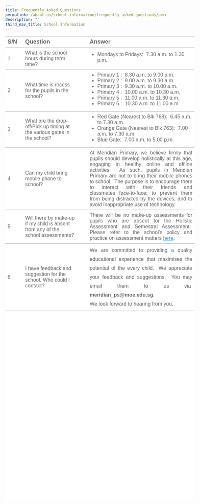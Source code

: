 ```yaml
---
title: Frequently Asked Questions
permalink: /about-us/school-information/frequently-asked-questions/permalink/
description: ""
third_nav_title: School Information
---
```

<table width="0" class="ive_eobj_center iveo_table ives_tab_simple" style="margin: auto; outline: 0px; padding: 0px; border-collapse: collapse; clear: both; border: none; color: rgb(102, 102, 102); font-family: Poppins, sans-serif; font-size: 16px; font-style: normal; font-variant-ligatures: normal; font-variant-caps: normal; font-weight: 400; letter-spacing: normal; orphans: 2; text-align: left; text-transform: none; white-space: normal; widows: 2; word-spacing: 0px; -webkit-text-stroke-width: 0px; background-color: rgb(255, 255, 255); text-decoration-thickness: initial; text-decoration-style: initial; text-decoration-color: initial; height: 1452px; width: 593.267px;"><tbody style="margin: 0px; outline: 0px; padding: 0px;"><tr style="margin: 0px; outline: 0px; padding: 0px;"><td width="38" style="margin: 0px; outline: 0px; padding: 7px; text-align: left; background-color: transparent; border-bottom: 1px solid rgb(170, 170, 170); color: inherit; width: 66px;"><font face="arial, sans-serif" size="4" style="margin: 0px; outline: 0px; padding: 0px;"><strong style="margin: 0px; outline: 0px; padding: 0px;">S/N</strong></font></td><td width="273" style="margin: 0px; outline: 0px; padding: 7px; text-align: left; background-color: transparent; border-bottom: 1px solid rgb(170, 170, 170); color: inherit; width: 140px;"><font face="arial, sans-serif" size="4" style="margin: 0px; outline: 0px; padding: 0px;"><strong style="margin: 0px; outline: 0px; padding: 0px;">Question</strong></font></td><td width="47" style="margin: 0px; outline: 0px; padding: 7px; text-align: left; background-color: transparent; border-bottom: 1px solid rgb(170, 170, 170); color: inherit; width: 20px;"><font face="arial, sans-serif" size="4" style="margin: 0px; outline: 0px; padding: 0px;"><strong style="margin: 0px; outline: 0px; padding: 0px;">&nbsp;</strong></font></td><td width="571" style="margin: 0px; outline: 0px; padding: 7px; text-align: left; background-color: transparent; border-bottom: 1px solid rgb(170, 170, 170); color: inherit; width: 346px;"><strong style="margin: 0px; outline: 0px; padding: 0px;"><font face="arial, sans-serif" size="4" style="margin: 0px; outline: 0px; padding: 0px;">Answer</font></strong></td></tr><tr style="margin: 0px; outline: 0px; padding: 0px;"><td width="38" style="margin: 0px; outline: 0px; padding: 7px; text-align: left; background-color: transparent; border-bottom: 1px solid rgb(170, 170, 170); color: inherit;"><font face="arial, sans-serif" size="3" style="margin: 0px; outline: 0px; padding: 0px;">1</font></td><td width="273" style="margin: 0px; outline: 0px; padding: 7px; text-align: left; background-color: transparent; border-bottom: 1px solid rgb(170, 170, 170); color: inherit;"><font face="arial, sans-serif" size="3" style="margin: 0px; outline: 0px; padding: 0px;">What is the school hours during term time?</font></td><td width="47" style="margin: 0px; outline: 0px; padding: 7px; text-align: left; background-color: transparent; border-bottom: 1px solid rgb(170, 170, 170); color: inherit;"><font face="arial, sans-serif" size="3" style="margin: 0px; outline: 0px; padding: 0px;">&nbsp;</font></td><td width="571" style="margin: 0px; outline: 0px; padding: 7px; text-align: left; background-color: transparent; border-bottom: 1px solid rgb(170, 170, 170); color: inherit;"><ul style="margin: 0px 0px 0.5em 1.5em; outline: 0px; padding: 0px;"><li style="margin: 0px; outline: 0px; padding: 0px;"><font face="arial, sans-serif" size="3" style="margin: 0px; outline: 0px; padding: 0px;">Mondays to Fridays:&nbsp; 7.30 a.m. to 1.30 p.m.</font></li></ul></td></tr><tr style="margin: 0px; outline: 0px; padding: 0px;"><td width="38" style="margin: 0px; outline: 0px; padding: 7px; text-align: left; background-color: transparent; border-bottom: 1px solid rgb(170, 170, 170); color: inherit;"><font face="arial, sans-serif" size="3" style="margin: 0px; outline: 0px; padding: 0px;">2</font></td><td width="273" style="margin: 0px; outline: 0px; padding: 7px; text-align: left; background-color: transparent; border-bottom: 1px solid rgb(170, 170, 170); color: inherit;"><font face="arial, sans-serif" size="3" style="margin: 0px; outline: 0px; padding: 0px;">What time is recess for the pupils in the school?</font></td><td width="47" style="margin: 0px; outline: 0px; padding: 7px; text-align: left; background-color: transparent; border-bottom: 1px solid rgb(170, 170, 170); color: inherit;"><font face="arial, sans-serif" size="3" style="margin: 0px; outline: 0px; padding: 0px;">&nbsp;</font></td><td width="571" style="margin: 0px; outline: 0px; padding: 7px; text-align: left; background-color: transparent; border-bottom: 1px solid rgb(170, 170, 170); color: inherit;"><ul style="margin: 0px 0px 0.5em 1.5em; outline: 0px; padding: 0px;"><li style="margin: 0px; outline: 0px; padding: 0px; text-align: justify;"><font face="arial, sans-serif" size="3" style="margin: 0px; outline: 0px; padding: 0px;">Primary 1 :&nbsp; 8.30 a.m. to 9.00 a.m.</font></li>
<li style="margin: 0px; outline: 0px; padding: 0px; text-align: justify;"><font face="arial, sans-serif" size="3" style="margin: 0px; outline: 0px; padding: 0px;">Primary 2 :&nbsp; 9.00 a.m. to 9.30 a.m.</font></li>
<li style="margin: 0px; outline: 0px; padding: 0px; text-align: justify;"><font face="arial, sans-serif" size="3" style="margin: 0px; outline: 0px; padding: 0px;">Primary 3 :&nbsp; 9.30 a.m. to 10.00 a.m.</font></li><li style="margin: 0px; outline: 0px; padding: 0px; text-align: justify;"><font face="arial, sans-serif" size="3" style="margin: 0px; outline: 0px; padding: 0px;">Primary 4 :&nbsp; 10.00 a.m. to 10.30 a.m.</font></li>
	<li style="margin: 0px; outline: 0px; padding: 0px; text-align: justify;"><font face="arial, sans-serif" size="3" style="margin: 0px; outline: 0px; padding: 0px;">Primary 5 :&nbsp; 11.00 a.m. to 11.30 a.m.</font></li>
	<li style="margin: 0px; outline: 0px; padding: 0px; text-align: justify;"><font face="arial, sans-serif" size="3" style="margin: 0px; outline: 0px; padding: 0px;">Primary 6 :&nbsp; 10.30 a.m. to 11.00 a.m.</font></li></ul></td></tr><tr style="margin: 0px; outline: 0px; padding: 0px;"><td width="30" style="margin: 0px; outline: 0px; padding: 7px; text-align: left; background-color: transparent; border-bottom: 1px solid rgb(170, 170, 170); color: inherit;"><font face="arial, sans-serif" size="3" style="margin: 0px; outline: 0px; padding: 0px;">3</font></td><td width="273" style="margin: 0px; outline: 0px; padding: 7px; text-align: left; background-color: transparent; border-bottom: 1px solid rgb(170, 170, 170); color: inherit;"><font face="arial, sans-serif" size="3" style="margin: 0px; outline: 0px; padding: 0px;">What are the drop-off/Pick up timing at the various gates in the school?</font></td><td width="47" style="margin: 0px; outline: 0px; padding: 7px; text-align: left; background-color: transparent; border-bottom: 1px solid rgb(170, 170, 170); color: inherit;"><font face="arial, sans-serif" size="3" style="margin: 0px; outline: 0px; padding: 0px;">&nbsp;</font></td><td width="571" style="margin: 0px; outline: 0px; padding: 7px; text-align: left; background-color: transparent; border-bottom: 1px solid rgb(170, 170, 170); color: inherit;"><ul style="margin: 0px 0px 0.5em 1.5em; outline: 0px; padding: 0px;"><li style="margin: 0px; outline: 0px; padding: 0px;"><font face="arial, sans-serif" size="3" style="margin: 0px; outline: 0px; padding: 0px;">Red Gate (Nearest to Blk 768):&nbsp; 6.45 a.m. to 7.30 a.m.</font></li><li style="margin: 0px; outline: 0px; padding: 0px;"><font face="arial, sans-serif" size="3" style="margin: 0px; outline: 0px; padding: 0px;">Orange Gate (Nearest to Blk 763):&nbsp; 7.00 a.m. to 7.30 a.m.</font></li><li style="margin: 0px; outline: 0px; padding: 0px;"><font face="arial, sans-serif" size="3" style="margin: 0px; outline: 0px; padding: 0px;">Blue Gate:&nbsp; 7.00 a.m. to 5.00 p.m.</font></li></ul></td></tr><tr style="margin: 0px; outline: 0px; padding: 0px;"><td width="38" style="margin: 0px; outline: 0px; padding: 7px; text-align: left; background-color: transparent; border-bottom: 1px solid rgb(170, 170, 170); color: inherit;"><font face="arial, sans-serif" size="3" style="margin: 0px; outline: 0px; padding: 0px;">4</font></td><td width="273" style="margin: 0px; outline: 0px; padding: 7px; text-align: left; background-color: transparent; border-bottom: 1px solid rgb(170, 170, 170); color: inherit;"><font face="arial, sans-serif" size="3" style="margin: 0px; outline: 0px; padding: 0px;">Can my child bring mobile phone to school?</font></td><td width="47" style="margin: 0px; outline: 0px; padding: 7px; text-align: left; background-color: transparent; border-bottom: 1px solid rgb(170, 170, 170); color: inherit;"><font face="arial, sans-serif" size="3" style="margin: 0px; outline: 0px; padding: 0px;">&nbsp;</font></td><td width="571" style="margin: 0px; outline: 0px; padding: 7px; text-align: justify; background-color: transparent; border-bottom: 1px solid rgb(170, 170, 170); color: inherit;"><font face="arial, sans-serif" size="3" style="margin: 0px; outline: 0px; padding: 0px;">At Meridian Primary, we believe firmly that pupils should develop holistically at this age, engaging in healthy online and offline activities.&nbsp; As such, pupils in Meridian Primary are not to bring their mobile phones to school.&nbsp; The purpose is to encourage them to interact with their friends and classmates&nbsp;face-to-face; to prevent them from being distracted by the devices; and to avoid inappropriate use of technology.</font></td></tr><tr style="margin: 0px; outline: 0px; padding: 0px;"><td width="38" style="margin: 0px; outline: 0px; padding: 7px; text-align: left; background-color: transparent; border-bottom: 1px solid rgb(170, 170, 170); color: inherit;"><font face="arial, sans-serif" size="3" style="margin: 0px; outline: 0px; padding: 0px;">5</font></td><td width="273" style="margin: 0px; outline: 0px; padding: 7px; text-align: left; background-color: transparent; border-bottom: 1px solid rgb(170, 170, 170); color: inherit;"><font face="arial, sans-serif" size="3" style="margin: 0px; outline: 0px; padding: 0px;">Will there by make-up if my child is absent from any of the school assessments?</font></td><td width="47" style="margin: 0px; outline: 0px; padding: 7px; text-align: justify; background-color: transparent; border-bottom: 1px solid rgb(170, 170, 170); color: inherit;"><font face="arial, sans-serif" size="3" style="margin: 0px; outline: 0px; padding: 0px;">&nbsp;</font></td><td width="571" style="margin: 0px; outline: 0px; padding: 7px; text-align: justify; background-color: transparent; border-bottom: 1px solid rgb(170, 170, 170); color: inherit;"><font face="arial, sans-serif" size="3" style="margin: 0px; outline: 0px; padding: 0px;">There will be no make-up assessments for pupils who are absent for the Holistic Assessment and Semestral Assessment.&nbsp; Please refer to the school’s policy and practice on assessment matters&nbsp;<a href="https://meridianpri.moe.edu.sg/communications/assessment-matters/assessment-plan-2020" target="_blank" style="margin: 0px; outline: 0px; padding: 0px; color: rgb(51, 150, 217); text-decoration: underline;">here</a>.</font></td></tr><tr style="margin: 0px; outline: 0px; padding: 0px;"><td width="38" style="margin: 0px; outline: 0px; padding: 7px; text-align: left; background-color: transparent; border-bottom: 1px solid rgb(170, 170, 170); color: inherit;"><font face="arial, sans-serif" size="3" style="margin: 0px; outline: 0px; padding: 0px;">6</font></td><td width="273" style="margin: 0px; outline: 0px; padding: 7px; text-align: left; background-color: transparent; border-bottom: 1px solid rgb(170, 170, 170); color: inherit;"><font face="arial, sans-serif" size="3" style="margin: 0px; outline: 0px; padding: 0px;">I have feedback and suggestion for the school. Who could&nbsp;I contact?</font></td><td width="47" style="margin: 0px; outline: 0px; padding: 7px; text-align: left; background-color: transparent; border-bottom: 1px solid rgb(170, 170, 170); color: inherit;"><font face="arial, sans-serif" size="3" style="margin: 0px; outline: 0px; padding: 0px;">&nbsp;</font></td><td width="571" style="margin: 0px; outline: 0px; padding: 7px; text-align: left; background-color: transparent; border-bottom: 1px solid rgb(170, 170, 170); color: inherit;"><div style="margin: 0px; outline: 0px; padding: 0px; line-height: 1.75 !important; text-align: justify;"><span style="margin: 0px; outline: 0px; padding: 0px; background-color: transparent; color: inherit;"><font face="arial, sans-serif" size="3" style="margin: 0px; outline: 0px; padding: 0px;">We are committed to providing a&nbsp;quality educational experience that maximises the potential of the every child.&nbsp; We appreciate your feedback and suggestions.&nbsp; You may email them to us via&nbsp; <b>meridian_ps@moe.edu.sg</b>.&nbsp;</font></span></div><div style="margin: 0px; outline: 0px; padding: 0px; line-height: 1.75 !important; text-align: justify;"><span style="margin: 0px; outline: 0px; padding: 0px; background-color: transparent; color: inherit;"><font face="arial, sans-serif" size="3" style="margin: 0px; outline: 0px; padding: 0px;">We look forward to hearing from you.</font></span></div></td></tr></tbody></table>